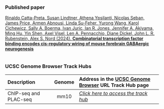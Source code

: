 ### Published paper

[Rinaldo Catta-Preta, Susan Lindtner, Athena Ypsilanti, Nicolas Seban, James Price, Armen Abnousi, Linda Su-Feher, Yurong Wang, Karol Cichewicz, Sally A. Boerma, Ivan Juric, Ian R. Jones, Jennifer A. Akiyama, Ming Hu, Yin Shen, Axel Visel, Len A. Pennacchio, Diane Dickel, John L. R. Rubenstein, Alex S. Nord (2024). 
**Combinatorial transcription factor binding encodes cis-regulatory wiring of mouse forebrain GABAergic neurogenesis** ](https://doi.org/)

#

### UCSC Genome Browser Track Hubs



| Description                                   | Genome  | Address in the [UCSC Genome Browser](https://genome.ucsc.edu/cgi-bin/hgHubConnect) URL Track Hub page   |
| :---                                          | :---:   | :---        |
| ChIP-seq and PLAC-seq                             | mm10    | [*Click here to access the track hub*](http://genome.ucsc.edu/cgi-bin/hgTracks?db=mm10&hubUrl=https://bioshare.bioinformatics.ucdavis.edu/bioshare/download/i0bzlowx1b7v56j/COMB00.txt)  |


